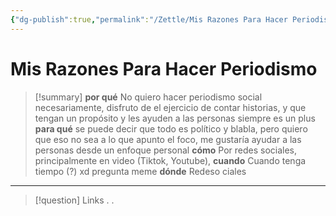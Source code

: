 ```yaml
---
{"dg-publish":true,"permalink":"/Zettle/Mis Razones Para Hacer Periodismo/","title":"Mis Razones Para Hacer Periodismo","updated":"2023-12-30T18:05:59.741-05:00"}
---
```



# Mis Razones Para Hacer Periodismo

> [!summary] 
> **por qué**
> No quiero hacer periodismo social necesariamente, disfruto de el ejercicio de contar historias, y que tengan un propósito y les ayuden a las personas siempre es un plus
 > **para qué**
> se puede decir que todo es político y blabla, pero quiero que eso no sea a lo que apunto el foco, me gustaría ayudar a las personas desde un enfoque personal
> **cómo**
> Por redes sociales, principalmente en video (Tiktok, Youtube), 
> **cuando** 
> Cuando tenga tiempo (?) xd pregunta meme
> **dónde**
> Redeso ciales

- - - 
> [!question] Links
> .
> .
